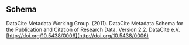 ## Schema
DataCite Metadata Working Group. (2011). DataCite Metadata Schema for the Publication and Citation of Research Data. Version 2.2. DataCite e.V. [http://doi.org/10.5438/0006](http://doi.org/10.5438/0006)
